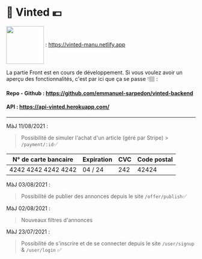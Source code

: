 # 👗 Vinted 💶

<img src="https://upload.wikimedia.org/wikipedia/commons/thumb/b/b8/Netlify_logo.svg/1280px-Netlify_logo.svg.png" width=100px style="vertical-align: middle"> : <https://vinted-manu.netlify.app>

La partie Front est en cours de développement. Si vous voulez avoir un aperçu des fonctionnalités, c'est par ici que ça se passe 👇🏽 :

#### Repo - Github : <https://github.com/emmanuel-sarpedon/vinted-backend>

#### API : <https://api-vinted.herokuapp.com/>

---

MàJ 11/08/2021 :

> Possibilité de simuler l'achat d'un article (géré par Stripe) > `/payment/:id`✅

| N° de carte bancaire | Expiration | CVC | Code postal |
| -------------------- | ------------ | --- | ----------- |
| 4242 4242 4242 4242  | 04 / 24      | 242 | 42424       |

MàJ 03/08/2021 :

> Possibilité de publier des annonces depuis le site
> `/offer/publish`✅

MàJ 02/08/2021 :

> Nouveaux filtres d'annonces

MàJ 23/07/2021 :

> Possibilité de s'inscrire et de se connecter depuis le site
> `/user/signup` & `/user/login` ✅
